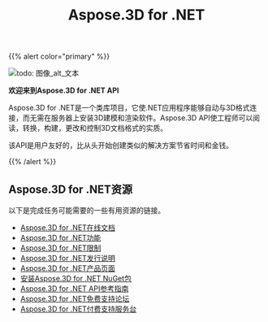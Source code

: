 ﻿---
title: Aspose.3D for .NET
type: docs
description: Aspose.3D for .NET是一个类库项目，它使.NET应用程序能够自动与3D格式连接，而无需在服务器上安装3D建模和渲染软件。Aspose.3D API使工程师可以阅读，转换，构建，更改和控制3D文档格式的实质。
weight: 10
url: /zh/net/
is_root: true
---
{{% alert color="primary" %}}

![todo: 图像_alt_文本](home_1.png)

**欢迎来到Aspose.3D for .NET API**

Aspose.3D for .NET是一个类库项目，它使.NET应用程序能够自动与3D格式连接，而无需在服务器上安装3D建模和渲染软件。Aspose.3D API使工程师可以阅读，转换，构建，更改和控制3D文档格式的实质。

该API是用户友好的，比从头开始创建类似的解决方案节省时间和金钱。

{{% /alert %}}
## **Aspose.3D for .NET资源**
以下是完成任务可能需要的一些有用资源的链接。

- [Aspose.3D for .NET在线文档](/3d/zh/net/)
- [Aspose.3D for .NET功能](/3d/zh/net/product-overview/#productoverview-richfeatures)
- [Aspose.3D for .NET限制](/3d/zh/net/installation/#installation-systemrequirements)
- [Aspose.3D for .NET发行说明](https://releases.aspose.com/zh/3d/net/release-notes/)
- [Aspose.3D for .NET产品页面](https://products.aspose.com/3d/net/)
- [安装Aspose.3D for .NET NuGet包](https://www.nuget.org/packages/Aspose.3D/)
- [Aspose.3D for .NET API参考指南](https://reference.aspose.com/3d/net)
- [Aspose.3D for .NET免费支持论坛](https://forum.aspose.com/c/3d/18)
- [Aspose.3D for .NET付费支持服务台](https://helpdesk.aspose.com/)
